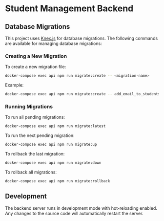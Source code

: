 # Student Management Backend

## Database Migrations

This project uses [Knex.js](https://knexjs.org/guide/) for database migrations. 
The following commands are available for managing database migrations:

### Creating a New Migration
To create a new migration file:
```bash
docker-compose exec api npm run migrate:create -- <migration-name>
```
Example:
```bash
docker-compose exec api npm run migrate:create -- add_email_to_students
```

### Running Migrations
To run all pending migrations:
```bash
docker-compose exec api npm run migrate:latest
```

To run the next pending migration:
```bash
docker-compose exec api npm run migrate:up
```

To rollback the last migration:
```bash
docker-compose exec api npm run migrate:down
```

To rollback all migrations:
```bash
docker-compose exec api npm run migrate:rollback
```

## Development
The backend server runs in development mode with hot-reloading enabled.
Any changes to the source code will automatically restart the server.
